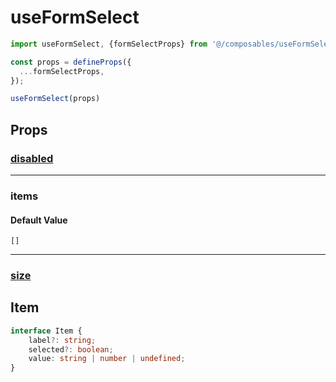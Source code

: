 # useFormSelect

```typescript
import useFormSelect, {formSelectProps} from '@/composables/useFormSelect';

const props = defineProps({
  ...formSelectProps,
});

useFormSelect(props)
```

## Props

### [disabled](../useDisabled)

---

### items

#### Default Value

`[]`

---

### [size](../useSize)

## Item

```typescript
interface Item {
    label?: string;
    selected?: boolean;
    value: string | number | undefined;
}
```
